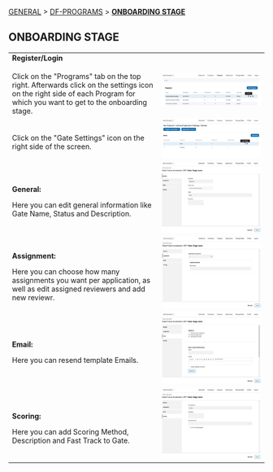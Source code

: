 [GENERAL](GENERAL/README.md) > [DF-PROGRAMS](DF-Programs/README.md) > **[ONBOARDING STAGE](DF-Programs/onboardingstage.md)**

## ONBOARDING STAGE <br>

<table>
  <thead>
  </thead>
  <tbody>
   <tr>
      <tr><td colspan="3"><b>Register/Login</b></td>      
    </tr>
    <tr>
      <td style="text-align: left"><p><b></b></p>Click on the "Programs" tab on the top right. Afterwards click on the settings icon on the right side of each Program for which you want to get to the onboarding stage.</td>
      <td style="text-align: center"><img src="onboarding001.jpg" alt="review01.png"></td>
    </tr>
    <tr>
      <td style="text-align: left"><p><b></b></p>Click on the "Gate Settings" icon on the right side of the screen.</td>
      <td style="text-align: center"><img src="onboarding002.jpg" alt="review01.png"></td>
    </tr>
    <tr>
      <td style="text-align: left"><p><b>General:</b></p>Here you can edit general information like Gate Name, Status and Description.</td>
      <td style="text-align: center"><img src="gate01.JPG" alt="Onboarding-1"></td>
    </tr>
        <tr>
      <td style="text-align: left"><p><b>Assignment:</b></p>Here you can choose how many assignments you want per application, as well as edit assigned reviewers and add new reviewr.</td>
      <td style="text-align: center"><img src="gate02.JPG" alt="Onboarding-2"></td>
    </tr>
        <tr>
      <td style="text-align: left"><p><b>Email:</b></p>Here you can resend template Emails.</td>
      <td style="text-align: center"><img src="gate03.JPG" alt="Onboarding-3"></td>
    </tr>
        <tr>
      <td style="text-align: left"><p><b>Scoring:</b></p>Here you can add Scoring Method, Description and Fast Track to Gate.</td>
      <td style="text-align: center"><img src="gate04.JPG" alt="Onboarding-4"></td>
    </tr>
  </tbody>
</table>
